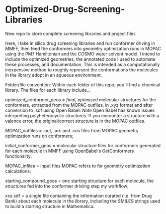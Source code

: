 # Optimized-Drug-Screening-Libraries
New repo to store complete screening libraries and project files

Here, I take in silico drug screening libraries and run conformer driving in MMFF, then feed the conformers into geometry optimization runs in MOPAC using the PM7 Hamiltonian and the COSMO water solvent model. I intend to include the optimized geometries, the annotated code I used to automate these processes, and documentation. This is intended as a computationally inexpensive method to roughly represent the conformations the molecules in the library adopt in an aqueous environment. 

Folder/file convention:
Within each folder of this repo, you'll find a chemical library. The files for each library include...

optimized_conformer_geos = *final, optimized* molecular structures for the conformers, extracted from the MOPAC outfiles, in .xyz format and after conversion to .sdf using Open Babel. *Note* Open Babel has known issues interpreting polyheterocyclic structures. If you encounter a structure with a valence error, the original/correct structure is in the MOPAC outfiles.

MOPAC_outfiles = .out, .arc and .cos files from MOPAC geometry optimization runs on conformers;

initial_conformer_geos = molecular structure files for conformers generated for each molecule in MMFF using OpenBabel's GetConformers functionality;

MOPAC_infiles = input files MOPAC refers to for geometry optimization calculations;

starting_compound_geos = one starting structure for each molecule, the structures fed into the conformer driviing step my workflow;

xxx.sdf = a single file containing the information curated (i.e. from Drug Bank) about each molecule in the library, including the SMILES strings used to build a starting structure in Mathematica. 
